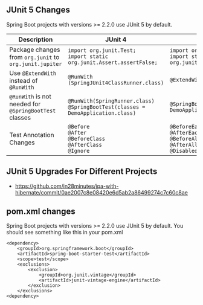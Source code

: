 ## JUnit 5 Changes

Spring Boot projects with versions >= 2.2.0 use JUnit 5 by default.

|Description|JUnit 4| JUnit 5|
|--|--|--|
|Package changes from `org.junit` to `org.junit.jupiter` |`import org.junit.Test;` <BR/> `import static org.junit.Assert.assertFalse;`|`import org.junit.jupiter.api.Test;` <BR/>`import static org.junit.jupiter.api.Assertions.assertFalse;`|
|Use `@ExtendWith` instead of `@RunWith`|`@RunWith (SpringJUnit4ClassRunner.class)`|`@ExtendWith (SpringExtension.class)`|
|`@RunWith` is not needed for `@SpringBootTest` classes|`@RunWith(SpringRunner.class)`<BR/>`@SpringBootTest(classes = DemoApplication.class)`|`@SpringBootTest(classes = DemoApplication.class)`|
|Test Annotation Changes|`@Before`<BR/>`@After`<BR/>`@BeforeClass`<BR/>`@AfterClass`<BR/>`@Ignore`|`@BeforeEach`<BR/>`@AfterEach`<BR/>`@BeforeAll`<BR/>`@AfterAll`<BR/>`@Disabled`|

## JUnit 5 Upgrades For Different Projects

- https://github.com/in28minutes/jpa-with-hibernate/commit/0ae2007c8e08420e6d5ab2a86499274c7c60c8ae

## pom.xml changes

Spring Boot projects with versions >= 2.2.0 use JUnit 5 by default. You should see something like this in your pom.xml

```
<dependency>
	<groupId>org.springframework.boot</groupId>
	<artifactId>spring-boot-starter-test</artifactId>
	<scope>test</scope>
	<exclusions>
		<exclusion>
			<groupId>org.junit.vintage</groupId>
			<artifactId>junit-vintage-engine</artifactId>
		</exclusion>
	</exclusions>
<dependency>
```

